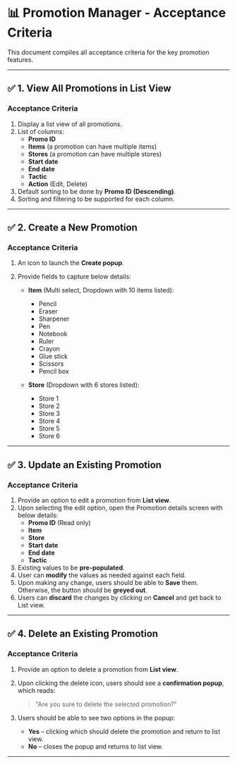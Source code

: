 # 📊 Promotion Manager - Acceptance Criteria

This document compiles all acceptance criteria for the key promotion features.

---

## ✅ 1. View All Promotions in List View

### **Acceptance Criteria**

1. Display a list view of all promotions.
2. List of columns:
    - **Promo ID**
    - **Items** (a promotion can have multiple items)
    - **Stores** (a promotion can have multiple stores)
    - **Start date**
    - **End date**
    - **Tactic**
    - **Action** (Edit, Delete)
3. Default sorting to be done by **Promo ID (Descending)**.
4. Sorting and filtering to be supported for each column.

---

## ✅ 2. Create a New Promotion

### **Acceptance Criteria**

1. An icon to launch the **Create popup**.
2. Provide fields to capture below details:

    - **Item** (Multi select, Dropdown with 10 items listed):
        - Pencil
        - Eraser
        - Sharpener
        - Pen
        - Notebook
        - Ruler
        - Crayon
        - Glue stick
        - Scissors
        - Pencil box

    - **Store** (Dropdown with 6 stores listed):
        - Store 1
        - Store 2
        - Store 3
        - Store 4
        - Store 5
        - Store 6

---

## ✅ 3. Update an Existing Promotion

### **Acceptance Criteria**

1. Provide an option to edit a promotion from **List view**.
2. Upon selecting the edit option, open the Promotion details screen with below details:
    - **Promo ID** (Read only)
    - **Item**
    - **Store**
    - **Start date**
    - **End date**
    - **Tactic**
3. Existing values to be **pre-populated**.
4. User can **modify** the values as needed against each field.
5. Upon making any change, users should be able to **Save** them. Otherwise, the button should be **greyed out**.
6. Users can **discard** the changes by clicking on **Cancel** and get back to List view.

---

## ✅ 4. Delete an Existing Promotion

### **Acceptance Criteria**

1. Provide an option to delete a promotion from **List view**.
2. Upon clicking the delete icon, users should see a **confirmation popup**, which reads:

   > "Are you sure to delete the selected promotion?"

3. Users should be able to see two options in the popup:
    - **Yes** – clicking which should delete the promotion and return to list view.
    - **No** – closes the popup and returns to list view.

---